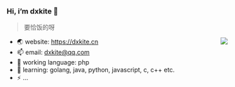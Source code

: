 ### Hi, i’m dxkite 👋

> 要恰饭的呀 

<img align="right" src="https://github-readme-stats.vercel.app/api?username=dxkite&show_icons=true&icon_color=805AD5&text_color=718096&bg_color=ffffff&hide_title=true" />

- 🌏 website: https://dxkite.cn
- 📫 email: [dxkite@qq.com](mailto:dxkite@qq.com)
- 🔭 working language: php
- 🌱 learning: golang, java, python, javascript, c, c++ etc.
- ⚡ ...
